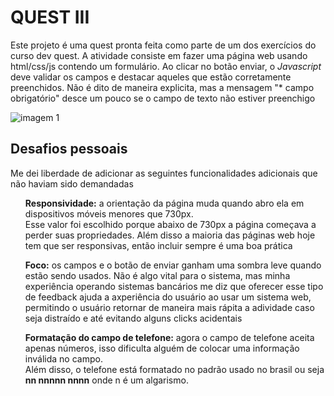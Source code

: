 <h1>QUEST III</h1>
<p>Este projeto é uma quest pronta feita como parte de um dos exercícios do curso dev quest.
A atividade consiste em fazer uma página web usando html/css/js contendo um formulário.
Ao clicar no botão enviar, o <i>Javascript</i> deve validar os campos e destacar aqueles que estão corretamente preenchidos.
Não é dito de maneira explicita, mas a mensagem "* campo obrigatório" desce um pouco se o campo de texto não estiver preenchigo
</p>

 ![imagem 1](https://github.com/SaschaBorgesLucas/formulario/assets/35588147/c94a72b5-0666-43de-83be-7e127360ea05)

<h2>Desafios pessoais</h2>
<p>Me dei liberdade de adicionar as seguintes funcionalidades adicionais que não haviam sido demandadas</p>
<ul><b>Responsividade:</b> a orientação da página muda quando abro ela em dispositivos móveis menores que 730px.<br> 
Esse valor foi escolhido porque abaixo de 730px a página começava a perder suas propriedades.
Além disso a maioria das páginas web hoje tem que ser responsivas, então incluir sempre é uma boa prática</ul>
<ul><b>Foco:</b> os campos e o botão de enviar ganham uma sombra leve quando estão sendo usados.
Não é algo vital para o sistema, mas minha experiência operando sistemas bancários me diz que oferecer esse tipo de feedback 
ajuda a axperiência do usuário ao usar um sistema web, permitindo o usuário retornar de maneira mais rápita a adividade caso 
seja distraído e até evitando alguns clicks acidentais</ul>
<ul><b>Formatação do campo de telefone:</b> agora o campo de telefone aceita apenas números, isso dificulta alguém de colocar uma informação inválida no campo.<br>
Além disso, o telefone está formatado no padrão usado no brasil ou seja <b>nn nnnnn nnnn</b> onde n é um algarismo.</ul>
